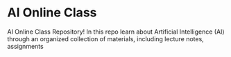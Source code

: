 # AI Online Class 
 AI Online Class Repository! In this repo learn about Artificial Intelligence (AI) through an organized collection of materials, including lecture notes, assignments
